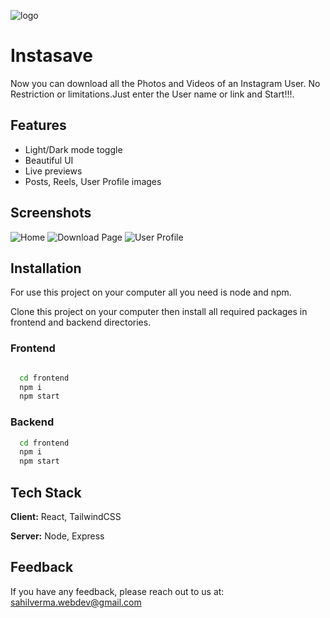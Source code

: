 ![logo](https://i.ibb.co/j4HGZvB/logo.jpg)

# Instasave

Now you can download all the Photos and Videos of an Instagram User. No Restriction or limitations.Just enter the User name or link and Start!!!.

## Features

- Light/Dark mode toggle
- Beautiful UI
- Live previews
- Posts, Reels, User Profile images

## Screenshots

![Home](https://i.ibb.co/Ph3Bjk3/home.png)
![Download Page](https://i.ibb.co/TKrPVs6/download-page.png)
![User Profile](https://i.ibb.co/G54hFqZ/user-profile.png)

## Installation

For use this project on your computer all you need is node and npm.

Clone this project on your computer then install all required packages in frontend and backend directories.

### Frontend

```bash

  cd frontend
  npm i
  npm start
```

### Backend

```bash
  cd frontend
  npm i
  npm start
```

## Tech Stack

**Client:** React, TailwindCSS

**Server:** Node, Express


## Feedback

If you have any feedback, please reach out to us at: sahilverma.webdev@gmail.com

